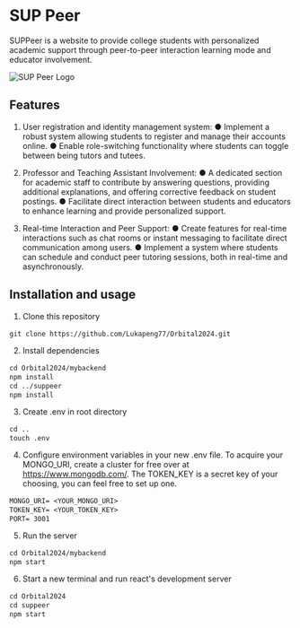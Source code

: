 # SUP Peer
SUPPeer is a website to provide college students with personalized academic support through peer-to-peer interaction learning mode and educator involvement.

![SUP Peer Logo](<img src="suppeer/src/Components/suppeer_logo.webp" width="300" alt="SUP Peer Logo">
)

## Features
1)	User registration and identity management system: 
●	Implement a robust system allowing students to register and manage their accounts online.
●	Enable role-switching functionality where students can toggle between being tutors and tutees.

2)	Professor and Teaching Assistant Involvement:
●	A dedicated section for academic staff to contribute by answering questions, providing additional explanations, and offering corrective feedback on student postings.
●	Facilitate direct interaction between students and educators to enhance learning and provide personalized support. 

3)	Real-time Interaction and Peer Support: 
●	Create features for real-time interactions such as chat rooms or instant messaging to facilitate direct communication among users.
●	Implement a system where students can schedule and conduct peer tutoring sessions, both in real-time and asynchronously.


## Installation and usage
1) Clone this repository  
```
git clone https://github.com/Lukapeng77/Orbital2024.git
```
2) Install dependencies  
```
cd Orbital2024/mybackend
npm install
cd ../suppeer
npm install
```
3) Create .env in root directory
```
cd ..
touch .env
```
4) Configure environment variables in your new .env file. To acquire your MONGO_URI, create a cluster for free over at https://www.mongodb.com/. The TOKEN_KEY is a secret key of your choosing, you can feel free to set up one.
```
MONGO_URI= <YOUR_MONGO_URI> 
TOKEN_KEY= <YOUR_TOKEN_KEY>
PORT= 3001 
```
5) Run the server
```
cd Orbital2024/mybackend
npm start
```
6) Start a new terminal and run react's development server
```
cd Orbital2024
cd suppeer
npm start
```



